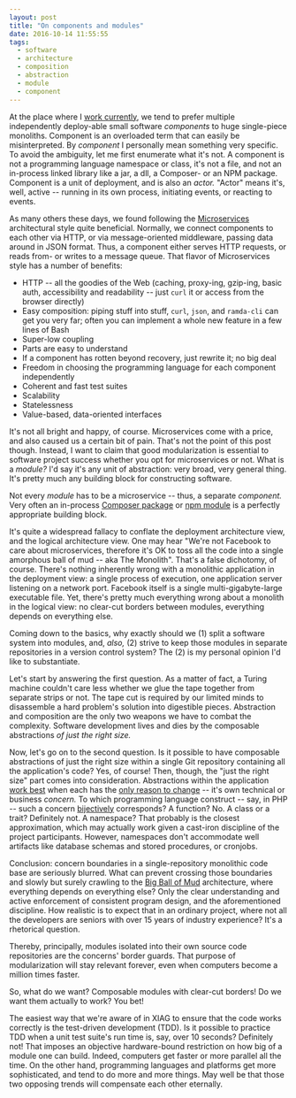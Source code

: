 ```yaml
---
layout: post
title: "On components and modules"
date: 2016-10-14 11:55:55
tags:
  - software
  - architecture
  - composition
  - abstraction
  - module
  - component
---
```


At the place where I [work currently](http://www.xiag.ch/), we tend to prefer multiple independently
deploy-able small software _components_ to huge single-piece monoliths. Component is an overloaded
term that can easily be misinterpreted. By _component_ I personally mean something very specific. To
avoid the ambiguity, let me first enumerate what it's not. A component is not a programming language
namespace or class, it's not a file, and not an in-process linked library like a jar, a dll, a
Composer- or an NPM package. Component is a unit of deployment, and is also an _actor._ "Actor"
means it's, well, active -- running in its own process, initiating events, or reacting to events.

As many others these days, we found following the
[Microservices](http://martinfowler.com/articles/microservices.html) architectural style quite
beneficial. Normally, we connect components to each other via HTTP, or via message-oriented
middleware, passing data around in JSON format. Thus, a component either serves HTTP requests, or
reads from- or writes to a message queue. That flavor of Microservices style has a number of
benefits:

* HTTP -- all the goodies of the Web (caching, proxy-ing, gzip-ing, basic auth, accessibility and
  readability -- just `curl` it or access from the browser directly)
* Easy composition: piping stuff into stuff, `curl`, `json`, and `ramda-cli` can get you very far;
  often you can implement a whole new feature in a few lines of Bash
* Super-low coupling
* Parts are easy to understand
* If a component has rotten beyond recovery, just rewrite it; no big deal
* Freedom in choosing the programming language for each component independently
* Coherent and fast test suites
* Scalability
* Statelessness
* Value-based, data-oriented interfaces

It's not all bright and happy, of course. Microservices come with a price, and also caused us a
certain bit of pain. That's not the point of this post though. Instead, I want to claim that good
modularization is essential to software project success whether you opt for microservices or
not. What is a _module?_ I'd say it's any unit of abstraction: very broad, very general thing. It's
pretty much any building block for constructing software.

Not every _module_ has to be a microservice -- thus, a separate _component._ Very often an
in-process [Composer package](https://packagist.org/) or [npm module](https://www.npmjs.com/) is
a perfectly appropriate building block.

It's quite a widespread fallacy to conflate the deployment architecture view, and the logical
architecture view. One may hear "We're not Facebook to care about microservices, therefore it's OK
to toss all the code into a single amorphous ball of mud -- aka The Monolith". That's a false
dichotomy, of course. There's nothing inherently wrong with a monolithic application in the
deployment view: a single process of execution, one application server listening on a network
port. Facebook itself is a single multi-gigabyte-large executable file. Yet, there's pretty much
everything wrong about a monolith in the logical view: no clear-cut borders between modules,
everything depends on everything else.

Coming down to the basics, why exactly should we (1) split a software system into modules, and,
_also,_ (2) strive to keep those modules in separate repositories in a version control system? The
(2) is my personal opinion I'd like to substantiate.

Let's start by answering the first question. As a matter of fact, a Turing machine couldn't care
less whether we glue the tape together from separate strips or not. The tape cut is required by our
limited minds to disassemble a hard problem's solution into digestible pieces. Abstraction and
composition are the only two weapons we have to combat the complexity. Software development lives
and dies by the composable abstractions _of just the right size._

Now, let's go on to the second question. Is it possible to have composable abstractions of just the
right size within a single Git repository containing all the application's code? Yes, of course!
Then, though, the "just the right size" part comes into consideration. Abstractions within the
application [work best](https://en.wikipedia.org/wiki/Separation_of_concerns) when each has the
[only reason to change](https://en.wikipedia.org/wiki/Single_responsibility_principle) -- it's own
technical or business _concern._ To which programming language construct -- say, in PHP -- such a
concern [bijectively](https://en.wikipedia.org/wiki/Bijection) corresponds? A function? No. A class
or a trait? Definitely not. A namespace? That probably is the closest approximation, which may
actually work given a cast-iron discipline of the project participants. However, namespaces don't
accommodate well artifacts like database schemas and stored procedures, or cronjobs.

Conclusion: concern boundaries in a single-repository monolithic code base are seriously
blurred. What can prevent crossing those boundaries and slowly but surely crawling to the
[Big Ball of Mud](http://www.laputan.org/mud/) architecture, where everything depends on everything
else? Only the clear understanding and active enforcement of consistent program design, and the
aforementioned discipline. How realistic is to expect that in an ordinary project, where not all the
developers are seniors with over 15 years of industry experience? It's a rhetorical question.

Thereby, principally, modules isolated into their own source code repositories are the concerns'
border guards. That purpose of modularization will stay relevant forever, even when computers become
a million times faster.

So, what do we want? Composable modules with clear-cut borders! Do we want them actually to work?
You bet!

The easiest way that we're aware of in XIAG to ensure that the code works correctly is the
test-driven development (TDD). Is it possible to practice TDD when a unit test suite's run time is,
say, over 10 seconds? Definitely not! That imposes an objective hardware-bound restriction on how
big of a module one can build. Indeed, computers get faster or more parallel all the time. On the
other hand, programming languages and platforms get more sophisticated, and tend to do more and more
things. May well be that those two opposing trends will compensate each other eternally.
